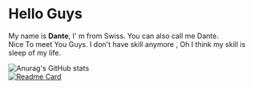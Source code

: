 # Hello Guys

<p>My name is <b>Dante</b>, I' m from Swiss. You can also call me Dante.<br>
Nice To meet You Guys. I don't have skill anymore , Oh I think my skill is sleep of my life.<br>
</p>

![Anurag's GitHub stats](https://github-readme-stats.vercel.app/api?username=dante-heisenberg&show_icons=true&theme=radical)<br>
[![Readme Card](https://github-readme-stats.vercel.app/api/pin/?username=dante-heisenberg&repo=css-3)](https://github.com/anuraghazra/github-readme-stats)
